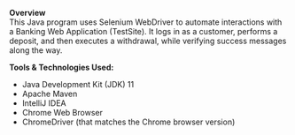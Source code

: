 **Overview** <br>
This Java program uses Selenium WebDriver to automate interactions with a Banking Web Application (TestSite). 
It logs in as a customer, performs a deposit, and then executes a withdrawal, while verifying success messages along the way.

**Tools & Technologies Used:**
- Java Development Kit (JDK) 11 
- Apache Maven 
- IntelliJ IDEA
- Chrome Web Browser 
- ChromeDriver (that matches the Chrome browser version)
